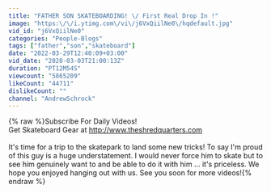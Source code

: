 ```yaml
---
title: "FATHER SON SKATEBOARDING! \/ First Real Drop In !"
image: "https:\/\/i.ytimg.com\/vi\/j6VxQiilNe0\/hqdefault.jpg"
vid_id: "j6VxQiilNe0"
categories: "People-Blogs"
tags: ["father","son","skateboard"]
date: "2022-03-29T12:40:09+03:00"
vid_date: "2020-03-03T21:00:13Z"
duration: "PT12M54S"
viewcount: "5865209"
likeCount: "44711"
dislikeCount: ""
channel: "AndrewSchrock"
---
```

{% raw %}Subscribe For Daily Videos!<br />Get Skateboard Gear at <a rel="nofollow" target="blank" href="http://www.theshredquarters.com">http://www.theshredquarters.com</a><br /><br />It's time for a trip to the skatepark to land some new tricks! To say I'm proud of this guy is a huge understatement. I would never force him to skate but to see him genuinely want to and be able to do it with him ... it's priceless. We hope you enjoyed hanging out with us. See you soon for more videos!{% endraw %}
